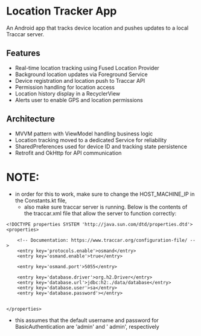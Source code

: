 # Location Tracker App

An Android app that tracks device location and pushes updates to a local Traccar server.

## Features

- Real-time location tracking using Fused Location Provider
- Background location updates via Foreground Service
- Device registration and location push to Traccar API
- Permission handling for location access
- Location history display in a RecyclerView
- Alerts user to enable GPS and location permissions

## Architecture

- MVVM pattern with ViewModel handling business logic
- Location tracking moved to a dedicated Service for reliability
- SharedPreferences used for device ID and tracking state persistence
- Retrofit and OkHttp for API communication

# NOTE:

- in order for this to work, make sure to change the HOST_MACHINE_IP in the Constants.kt file,
    - also make sure traccar server is running. Below is the contents of the traccar.xml file that
      allow the server to function correctly:

```<?xml version="1.0" encoding="UTF-8"?>
<!DOCTYPE properties SYSTEM 'http://java.sun.com/dtd/properties.dtd'>
<properties>

    <!-- Documentation: https://www.traccar.org/configuration-file/ -->
    <entry key='protocols.enable'>osmand</entry>
    <entry key='osmand.enable'>true</entry>

    <entry key='osmand.port'>5055</entry>
    
    <entry key='database.driver'>org.h2.Driver</entry>
    <entry key='database.url'>jdbc:h2:./data/database</entry>
    <entry key='database.user'>sa</entry>
    <entry key='database.password'></entry>


</properties>
```

- this assumes that the default username and password for BasicAuthentication are 'admin' and '
  admin', respectively